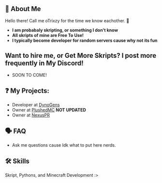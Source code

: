 ## 🚀 About Me

Hello there! Call me oTrixzy for the time we know eachother. 👋


- **I am probabaly skripting, or something I don't know**
- **All skripts of mine are Free To Use!**
- **I typically become developer for random servers cause why not its fun**

## Want to hire me, or Get More Skripts? I post more frequently in My Discord!

- SOON TO COME!
  
## ❓ My Projects:

- Developer at [DynoGens](https://discord.gg/x7VsSFFh7w)
- Owner at [PlushedMC](https://discord.gg/87P3STS8E4) **NOT UPDATED**
- Owner at [NexusPR](https://discord.gg/uhSyVapSV3)

## 🗣 FAQ

- Ask me questions cause Idk what to put here nerds.
## 🛠 Skills
Skript, Pythons, and Minecraft Development :>
